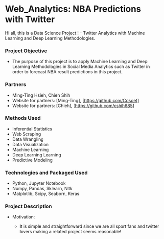 # Web_Analytics: NBA Predictions with Twitter
Hi all, this is a Data Science Project ! - Twitter Analytics with Machine Learning and Deep Learning Methodologies.


### Project Objective

* The purpose of this project is to apply Machine Learning and Deep Learning Methodologies in Social Media Analytics such as 
Twitter in order to forecast NBA result predictions in this project.


### Partners

* Ming-Ting Hsieh, Chieh Shih
* Website for partners: [Ming-Ting], [https://github.com/Cosoet]
* Website for partners: [Chieh], [https://github.com/cshih685]


### Methods Used

* Inferential Statistics
* Web Scraping
* Data Wrangling
* Data Visualization
* Machine Learning
* Deep Learning Learning
* Predictive Modeling


### Technologies and Packaged Used

* Python, Jupyter Notebook
* Numpy, Pandas, Sklearn, Nltk
* Matplotlib, Scipy, Seaborn, Keras


### Project Description

* Motivation:

  - It is simple and straightforward since we are all sport fans and twitter lovers making a related project seems reasonable! 








